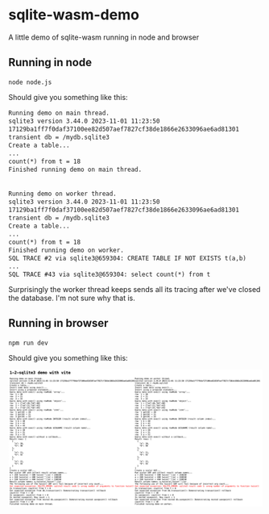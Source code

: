 # sqlite-wasm-demo
A little demo of sqlite-wasm running in node and browser

## Running in node

```
node node.js
```

Should give you something like this:

```
Running demo on main thread.
sqlite3 version 3.44.0 2023-11-01 11:23:50 17129ba1ff7f0daf37100ee82d507aef7827cf38de1866e2633096ae6ad81301
transient db = /mydb.sqlite3
Create a table...
...
count(*) from t = 18
Finished running demo on main thread.


Running demo on worker thread.
sqlite3 version 3.44.0 2023-11-01 11:23:50 17129ba1ff7f0daf37100ee82d507aef7827cf38de1866e2633096ae6ad81301
transient db = /mydb.sqlite3
Create a table...
...
count(*) from t = 18
Finished running demo on worker.
SQL TRACE #2 via sqlite3@659304: CREATE TABLE IF NOT EXISTS t(a,b)
...
SQL TRACE #43 via sqlite3@659304: select count(*) from t
```

Surprisingly the worker thread keeps sends all its tracing after we've closed the database. I'm not sure why that is.

## Running in browser

```
npm run dev
```

Should give you something like this:

![Screenshot of browser showing results of running sqlite demo on main and worker thread.](/screenshots/browser.png?raw=true)
